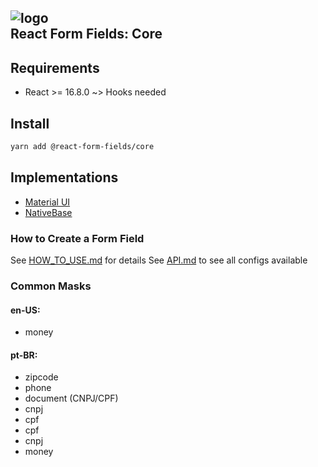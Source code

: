 ![logo](https://avatars2.githubusercontent.com/u/40718737?s=50&v=4)  
React Form Fields: Core
------------------------------


## Requirements 

* React >= 16.8.0 ~> Hooks needed

## Install

```bash
yarn add @react-form-fields/core
```

## Implementations

* [Material UI](https://github.com/react-form-fields/material-ui)
* [NativeBase](https://github.com/react-form-fields/native-base)

### How to Create a Form Field

See [HOW_TO_USE.md](https://github.com/react-form-fields/core/blob/master/HOW_TO_USE.md) for details
See [API.md](https://github.com/react-form-fields/core/blob/master/API.md) to see all configs available

### Common Masks

#### en-US:

* money

#### pt-BR:

* zipcode
* phone
* document (CNPJ/CPF)
* cnpj
* cpf
* cpf
* cnpj
* money